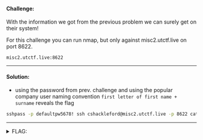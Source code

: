 #### Challenge:

With the information we got from the previous problem we can surely get on their system!

For this challenge you can run nmap, but only against misc2.utctf.live on port 8622. 

`misc2.utctf.live:8622`

---

#### Solution:

- using the password from prev. challenge and using the popular company user naming convention  `first letter of first name + surname` reveals the flag

```bash
sshpass -p defaultpw5678! ssh cshackleford@misc2.utctf.live -p 8622 cat flag.txt
```

---

<details><summary>FLAG:</summary>

```
utflag{conventions_knowledge_for_the_win}
```

</details>
<br/>

